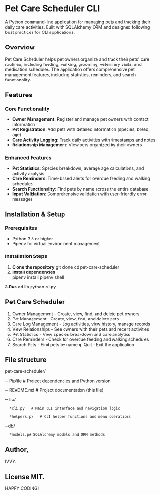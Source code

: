 # Pet Care Scheduler CLI

A Python command-line application for managing pets and tracking their daily care activities. 
Built with SQLAlchemy ORM and designed following best practices for CLI applications.

## Overview

Pet Care Scheduler helps pet owners organize and track their pets' care routines, including feeding, walking, grooming, veterinary visits, and medication schedules.
The application offers comprehensive pet management features, including statistics, reminders, and search functionality.

## Features

### Core Functionality
- **Owner Management**: Register and manage pet owners with contact information
- **Pet Registration**: Add pets with detailed information (species, breed, age)
- **Care Activity Logging**: Track daily activities with timestamps and notes
- **Relationship Management**: View pets organized by their owners

### Enhanced Features
- **Pet Statistics**: Species breakdown, average age calculations, and activity analysis
- **Care Reminders**: Time-based alerts for overdue feeding and walking schedules
- **Search Functionality**: Find pets by name across the entire database
- **Input Validation**: Comprehensive validation with user-friendly error messages

## Installation & Setup

### Prerequisites
- Python 3.8 or higher
- Pipenv for virtual environment management

### Installation Steps

1. **Clone the repository**
     git clone <repository-url>
     cd pet-care-scheduler
2. **Install dependencies**   
    pipenv install
    pipenv shell
   
3.**Run**
  cd lib
  python cli.py
      
## Pet Care Scheduler
1. Owner Management     - Create, view, find, and delete pet owners
2. Pet Management       - Create, view, find, and delete pets
3. Care Log Management  - Log activities, view history, manage records
4. View Relationships   - See owners with their pets and recent activities
5. Pet Statistics       - View species breakdown and care analytics
6. Care Reminders       - Check for overdue feeding and walking schedules
7. Search Pets          - Find pets by name
q. Quit                 - Exit the application

## File structure

   pet-care-scheduler/
   
─ Pipfile     # Project dependencies and Python version

─ README.md    # Project documentation (this file)

 ─ lib/
 
      *cli.py   # Main CLI interface and navigation logic
      
      *helpers.py   # CLI helper functions and menu operations
      
 ─db/
 
      *models.p# SQLAlchemy models and ORM methods

## Author,
IVVY.
## License MIT.

HAPPY CODING!


